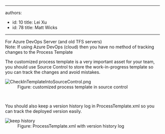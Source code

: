 

---
authors:
  - id: 10
    title: Lei Xu
  - id: 78
    title: Matt Wicks
---




<span class='intro'> <p class="ssw15-rteElement-InfoBox">For Azure DevOps Server (and old TFS servers)<br>Note&#58; If using Azure DevOps (cloud) then you have no method of tracking changes to the Process Template​​<br></p><p>The customized process template is a very important asset for your team, you should use Source Control to store the work-in-progress template so you can track the changes and avoid mistakes.<br></p><dl class="image"><dt><img src="/PublishingImages/CheckInTemplateIntoSourceControl.png" alt="CheckInTemplateIntoSourceControl.png" /></dt><dd>Figure&#58; customized process template in source control </dd> </dl> </span>

​
<p>You should also keep a version history log in ProcessTemplate.xml so you can track the deployed version easily.</p><dl class="image"><dt><img src="/PublishingImages/KeepHistoryForTemplate.png" alt="keep history" />
   </dt><dd>Figure&#58; ProcessTemplate.xml with version history log​<br></dd></dl>


